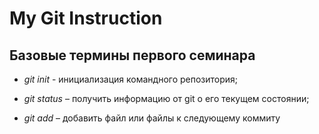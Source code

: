 # My Git Instruction

## Базовые термины первого семинара

* *git init* -  инициализация командного репозитория;

* *git status* – получить информацию от git о его текущем состоянии;

* *git add* – добавить файл или файлы к следующему коммиту

